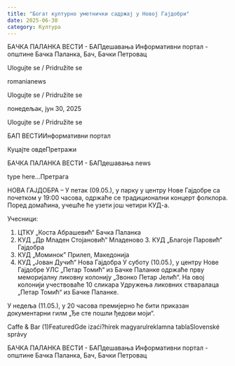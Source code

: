 ```yaml
---
title: "Богат културно уметнички садржај у Новој Гајдобри"
date: 2025-06-30
category: Култура
---
```


БАЧКА ПАЛАНКА ВЕСТИ - БАПдешавања Информативни портал - општине Бачка Паланка, Бач, Бачки Петровац

Ulogujte se / Pridružite se

romanianews

Ulogujte se / Pridružite se

понедељак, јун 30, 2025

Ulogujte se / Pridružite se

БАП ВЕСТИИнформативни портал

Куцајте овдеПретражи

БАЧКА ПАЛАНКА ВЕСТИ - БАПдешавања news

type here...Претрага

НОВА ГАЈДОБРА – У петак (09.05.), у парку у центру Нове Гајдобре са почетком у 19:00 часова, одржаће се традиционални концерт фолклора. Поред домаћина, учешће ће узети још четири КУД-а.

Учесници:
1. ЦТКУ „Коста Абрашевић“ Бачка Паланка
2. КУД „Др Младен Стојановић“ Младеново
З. КУД „Благоје Паровић“ Гајдобра
4. КУД „Моминок” Прилеп, Македонија
5. КУД „Јован Дучић“ Нова Гајдобра
У суботу (10.05.), у центру Нове Гајдобре УЛС „Петар Томић“ из Бачке Паланке одржаће прву меморијалну ликовну колонију „Звонко Петар Јелић“. На овој колонији учествоваће 10 сликара Удружења ликовних стваралаца „Петар Томић“ из Бачке Паланке.


У недеља (11.05.), у 20 часова премијерно ће бити приказан документарни гилм „Ђе сте пошли ђедови моји“.

Caffe & Bar (1)FeaturedGde izaći?hírek magyarulreklamna tablaSlovenské správy

БАЧКА ПАЛАНКА ВЕСТИ - БАПдешавања Информативни портал - општине Бачка Паланка, Бач, Бачки Петровац
